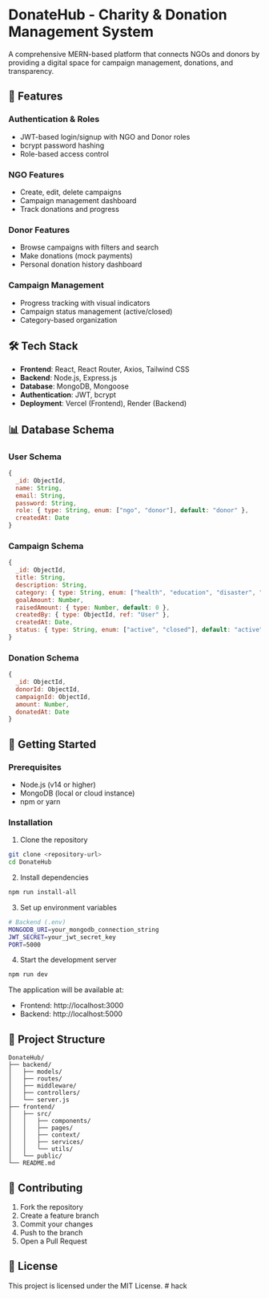 # DonateHub - Charity & Donation Management System

A comprehensive MERN-based platform that connects NGOs and donors by providing a digital space for campaign management, donations, and transparency.

## 🚀 Features

### Authentication & Roles
- JWT-based login/signup with NGO and Donor roles
- bcrypt password hashing
- Role-based access control

### NGO Features
- Create, edit, delete campaigns
- Campaign management dashboard
- Track donations and progress

### Donor Features
- Browse campaigns with filters and search
- Make donations (mock payments)
- Personal donation history dashboard

### Campaign Management
- Progress tracking with visual indicators
- Campaign status management (active/closed)
- Category-based organization

## 🛠️ Tech Stack

- **Frontend**: React, React Router, Axios, Tailwind CSS
- **Backend**: Node.js, Express.js
- **Database**: MongoDB, Mongoose
- **Authentication**: JWT, bcrypt
- **Deployment**: Vercel (Frontend), Render (Backend)

## 📊 Database Schema

### User Schema
```javascript
{
  _id: ObjectId,
  name: String,
  email: String,
  password: String,
  role: { type: String, enum: ["ngo", "donor"], default: "donor" },
  createdAt: Date
}
```

### Campaign Schema
```javascript
{
  _id: ObjectId,
  title: String,
  description: String,
  category: { type: String, enum: ["health", "education", "disaster", "others"] },
  goalAmount: Number,
  raisedAmount: { type: Number, default: 0 },
  createdBy: { type: ObjectId, ref: "User" },
  createdAt: Date,
  status: { type: String, enum: ["active", "closed"], default: "active" }
}
```

### Donation Schema
```javascript
{
  _id: ObjectId,
  donorId: ObjectId,
  campaignId: ObjectId,
  amount: Number,
  donatedAt: Date
}
```

## 🚀 Getting Started

### Prerequisites
- Node.js (v14 or higher)
- MongoDB (local or cloud instance)
- npm or yarn

### Installation

1. Clone the repository
```bash
git clone <repository-url>
cd DonateHub
```

2. Install dependencies
```bash
npm run install-all
```

3. Set up environment variables
```bash
# Backend (.env)
MONGODB_URI=your_mongodb_connection_string
JWT_SECRET=your_jwt_secret_key
PORT=5000
```

4. Start the development server
```bash
npm run dev
```

The application will be available at:
- Frontend: http://localhost:3000
- Backend: http://localhost:5000

## 📁 Project Structure

```
DonateHub/
├── backend/
│   ├── models/
│   ├── routes/
│   ├── middleware/
│   ├── controllers/
│   └── server.js
├── frontend/
│   ├── src/
│   │   ├── components/
│   │   ├── pages/
│   │   ├── context/
│   │   ├── services/
│   │   └── utils/
│   └── public/
└── README.md
```

## 🤝 Contributing

1. Fork the repository
2. Create a feature branch
3. Commit your changes
4. Push to the branch
5. Open a Pull Request

## 📄 License

This project is licensed under the MIT License.
#   h a c k  
 